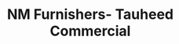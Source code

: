 ---
title: "NM Furnishers- Tauheed Commercial"
url: /karachi/nm-furnishers-tauheed-commercial/
shop: furniture
---